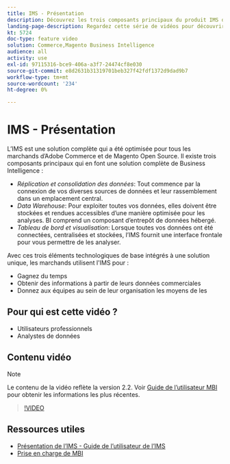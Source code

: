 ```yaml
---
title: IMS - Présentation
description: Découvrez les trois composants principaux du produit IMS qui fournissent une solution complète de Business Intelligence.
landing-page-description: Regardez cette série de vidéos pour découvrir comment vous pouvez obtenir de meilleures informations et de meilleurs résultats commerciaux grâce à l’agrégation, l’analyse et la visualisation des données.
kt: 5724
doc-type: feature video
solution: Commerce,Magento Business Intelligence
audience: all
activity: use
exl-id: 97115316-bce9-406a-a3f7-24474cf8e030
source-git-commit: e8d2631b31319701beb327f42fdf1372d9dad9b7
workflow-type: tm+mt
source-wordcount: '234'
ht-degree: 0%

---
```


# IMS - Présentation

L’IMS est une solution complète qui a été optimisée pour tous les marchands d’Adobe Commerce et de Magento Open Source. Il existe trois composants principaux qui en font une solution complète de Business Intelligence :

- _Réplication et consolidation des données_: Tout commence par la connexion de vos diverses sources de données et leur rassemblement dans un emplacement central.
- _Data Warehouse_: Pour exploiter toutes vos données, elles doivent être stockées et rendues accessibles d’une manière optimisée pour les analyses. BI comprend un composant d’entrepôt de données hébergé.
- _Tableau de bord et visualisation_: Lorsque toutes vos données ont été connectées, centralisées et stockées, l’IMS fournit une interface frontale pour vous permettre de les analyser.

Avec ces trois éléments technologiques de base intégrés à une solution unique, les marchands utilisent l&#39;IMS pour :

- Gagnez du temps
- Obtenir des informations à partir de leurs données commerciales
- Donnez aux équipes au sein de leur organisation les moyens de les

## Pour qui est cette vidéo ?

- Utilisateurs professionnels
- Analystes de données

## Contenu vidéo

>[!NOTE]
>
>Le contenu de la vidéo reflète la version 2.2. Voir [Guide de l’utilisateur MBI](https://experienceleague.adobe.com/docs/commerce-business-intelligence/mbi/guide-overview.html) pour obtenir les informations les plus récentes.

>[!VIDEO](https://video.tv.adobe.com/v/35979?quality=12&learn=on)

## Ressources utiles

- [Présentation de l’IMS - Guide de l’utilisateur de l’IMS](https://experienceleague.adobe.com/docs/commerce-business-intelligence/mbi/getting-started.html)
- [Prise en charge de MBI](https://experienceleague.adobe.com/docs/commerce-knowledge-base/kb/troubleshooting/miscellaneous/mbi-service-policies.html)
